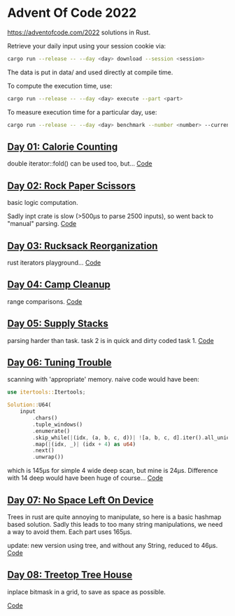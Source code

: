 # Advent Of Code 2022

https://adventofcode.com/2022 solutions in Rust.

Retrieve your daily input using your session cookie via:
```sh
cargo run --release -- --day <day> download --session <session>
```
The data is put in data/ and used directly at compile time.

To compute the  execution time, use:
```sh
cargo run --release -- --day <day> execute --part <part>
```

To measure execution time for a particular day, use:
```sh
cargo run --release -- --day <day> benchmark --number <number> --current
```

## [Day 01: Calorie Counting](https://adventofcode.com/2022/day/1)

double iterator::fold() can be used too, but…
[Code](./src/solutions/day01.rs)

## [Day 02: Rock Paper Scissors](https://adventofcode.com/2022/day/2)

basic logic computation.

Sadly inpt crate is slow (>500µs to parse 2500 inputs), so went back to
"manual" parsing.
[Code](./src/solutions/day02.rs)

## [Day 03: Rucksack Reorganization](https://adventofcode.com/2022/day/3)

rust iterators playground…
[Code](./src/solutions/day03.rs)

## [Day 04: Camp Cleanup](https://adventofcode.com/2022/day/4)

range comparisons.
[Code](./src/solutions/day04.rs)

## [Day 05: Supply Stacks](https://adventofcode.com/2022/day/5)

parsing harder than task.
task 2 is in quick and dirty coded task 1.
[Code](./src/solutions/day05.rs)

## [Day 06: Tuning Trouble](https://adventofcode.com/2022/day/6)

scanning with 'appropriate' memory.
naive code would have been:
```rust
use itertools::Itertools;

Solution::U64(
    input
        .chars()
        .tuple_windows()
        .enumerate()
        .skip_while(|(idx, (a, b, c, d))| ![a, b, c, d].iter().all_unique())
        .map(|(idx, _)| (idx + 4) as u64)
        .next()
        .unwrap())
```
which is 145µs for simple 4 wide deep scan, but mine is 24µs.
Difference with 14 deep would have been huge of course…
[Code](./src/solutions/day06.rs)

## [Day 07: No Space Left On Device](https://adventofcode.com/2022/day/7)

Trees in rust are quite annoying to manipulate, so here is a basic hashmap based
solution. Sadly this leads to too many string manipulations, we need a way to
avoid them.
Each part uses 165µs.

update: new version using tree, and without any String, reduced to 46µs.
[Code](./src/solutions/day07.rs)


## [Day 08: Treetop Tree House](https://adventofcode.com/2022/day/8)

inplace bitmask in a grid, to save as space as possible.

[Code](./src/solutions/day08.rs)
